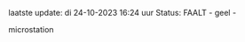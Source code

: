 laatste update: 
di 24-10-2023 16:24   uur 
Status: FAALT - geel - 
<div class="service Y">microstation</div>